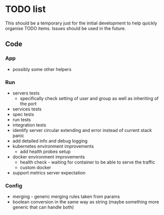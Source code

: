 # TODO list

This should be a temporary just for the initial development to help quickly organise TODO items. Issues should be used
in the future.

## Code

### App
- possibly some other helpers

### Run

- servers tests
  - specifically check setting of user and group as well as inheriting of the port
- services tests
- spec tests
- run tests
- integration tests
- identify server circular extending and error instead of current stack panic
- add detailed info and debug logging
- kubernetes environment improvements
  - add health probes setup
- docker environment improvements
  - health check - waiting for container to be able to serve the traffic
  - custom docker 
- support metrics server expectation

### Config

- merging - generic merging rules taken from params
- boolean conversion in the same way as string (maybe something more generic that can handle both)
